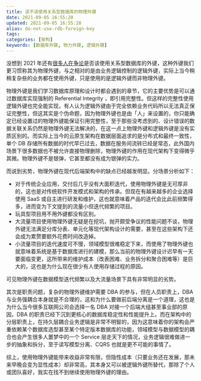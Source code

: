 ```yaml
---
title: 该不该使用关系型数据库的物理外键
date: 2021-09-05 16:55:20
updated: 2021-09-05 16:55:20
alias: do-not-use-rdb-foreign-key
tags:
categories: [架构]
keywords: [数据库外键, 物力外键, 逻辑外键]
---
```

没想到 2021 年还有[很多人在争论](https://v2ex.com/t/799876)是否该使用关系型数据库的外键，这种外键我们更习惯称其为物理外键，与之相对的是由业务逻辑控制的逻辑外键，实际上当今稍稍复杂些的业务都在使用外键，只是使用的是逻辑外键而非物理外键。

物理外键是我们学习数据库原理和设计时都会遇到的章节，它的主要优势是可以通过数据库实现强制的 Referential Integrity ，即引用完整性。但这样的完整性使用逻辑外键也完全能实现，有人认为逻辑外键由于完全依赖业务代码所以无法真正保证完整性，但这其实是个伪命题，因为物理外键也是由「人」来设置的，你只能确定已经设置过的物理外键能保证引用完整性，至于那些没考虑到的、设计错误的数据关联关系仍然是物理外键无法解决的，在这一点上物理外键和逻辑外键是没有实质区别的。而实际上当今的云原生架构在数据层面追求的是分布式和最终一致性，单个 DB 存储所有数据的时代早已过去，数据在服务间流转已经是常态，此外国内场景下很多数据也不被允许直接物理删除，物理外键的作用在现代架构下变得微乎其微。物理外键不是银弹，它甚至都没有成为银弹的实力。<!--more-->

而说到劣势，物理外键在现代后端架构中的缺点已经越发明显。分场景分析如下：
* 对于传统企业应用，交付后几乎没有大面积迭代，使用物理外键是无可厚非的，这也是对传统软件开发模式和架构的传承。但现在有越来越多的企业选择使用 SaaS 或自主进行研发和维护，这也就意味着产品的迭代会比此前频繁得多，进而变为下文提到的流量小但迭代频繁的项目。
* 玩具型项目用不用外键都没有区别。
* 大流量项目使用物理外键无疑是在挖坑，抛开颇受争议的性能问题不谈，物理外键无法满足分库分表、单元化等现代架构设计的需要，甚至在这些架构下还会成为累赘要额外花费时间改造掉。
* 小流量项目的迭代速度可不慢，领域模型很难稳定下来，而使用了物理外键也就意味着系统是基于数据库进行的建模，那么当前的物理外键设计迟早有一天要面临变更，这所带来的维护成本（改表困难、业务拆分和聚合困难等）是巨大的，这也是为什么现在很少有人使用存储过程的原因。

可见物理外键在数据模型迭代频繁以及大流量场景下具有非常明显的劣势。

其次是职责问题，复杂的物理外键维护需要 DBA 的参与，但在人员职责上，DBA 与业务强耦合本身就是不合理的，这和为什么要做前后端分离是一个道理，这也是为什么当今很多互联网公司会选择一名 DBA 对接一个后端大组甚至事业部的原因，DBA 的职责已经下沉到更核心的数据库稳定性和性能提升上。而在架构中的分层职责上，在持久层耦合业务逻辑是非常不明智的，因为这意味着你的架构会严重依赖某个数据库选型甚至某个特定版本数据库的功能，领域模型与数据模型的耦合也会产生很多人噩梦中的一个 Service 层走天下的情况，业务逻辑很难做进一步的抽象和拆分，至于读写模型分离、CQRS 也就是更不可能的事情了。

综上，使用物理外键能带来收益非常有限，但隐性成本（只要业务还在发展，那未来早晚会变为显性成本）却非常高，其本身又可以被逻辑外键所替代，那除了个人或团队喜好，我实在找不到继续使用物理外键的理由。